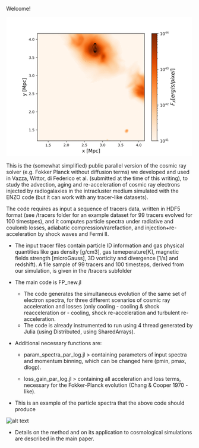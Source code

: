 
Welcome!

<img src="Webp.net-gifmaker-132.gif" alt="alt text" width="whatever" height="whatever">

This is the (somewhat simplified) public parallel version of the cosmic ray solver (e.g. Fokker Planck without diffusion terms) we developed and used in Vazza, Wittor, di Federico et al. (submitted at the time of this writing), to study the advection, aging and re-acceleration of cosmic ray electrons injected by radiogalaxies in the intracluster medium simulated with the ENZO code (but it can work with any tracer-like datasets). 

The code requires as input a sequence of tracers data, written in HDF5 format (see /tracers folder for an example dataset for 99 tracers evolved for 100 timestpes), and it computes particle spectra under radiative and coulomb losses, adiabatic compression/rarefaction, and injection+re-acceleration by shock waves and Fermi II. 

- The input tracer files contain particle ID information and gas physical quantities like gas density [g/cm3], gas temeperature[K], magnetic fields strength [microGauss],  3D vorticity and divergence [1/s] and redshift). 
A file sample of 99 tracers and 100 timesteps, derived from our simulation, is given in the /tracers subfolder

* The main code is FP_new.jl

     - The code generates the simultaneous evolution of the same set of electron spectra, for three different scenarios of cosmic ray acceleration and losses (only cooling - cooling & shock reacceleration or - cooling, shock re-acceleration and turbulent re-acceleration. 
     - The code is already instrumented to run using 4 thread generated by Julia (using Distributed, using SharedArrays).
      

* Additional necessary functions are: 

     - param_spectra_par_log.jl  > containing  parameters of input spectra and momentum binning, which can be changed here (pmin, pmax, dlogp).

     -  loss_gain_par_log.jl   > containing all acceleration and loss terms, necessary for the Fokker-Planck evolution (Chang & Cooper 1970 - like). 

* This is an example of the particle spectra that the above code should produce

<img src="Webp.net-gifmaker (15).gif" alt="alt text" width="whatever" height="whatever">



* Details on the method and on its application to cosmological simulations are described in the main paper. 

